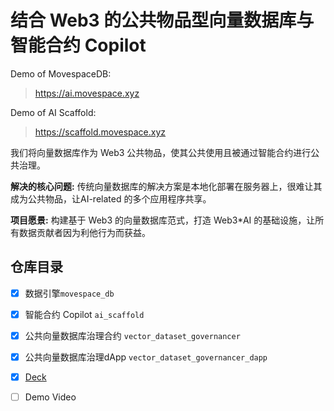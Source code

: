 # 结合 Web3 的公共物品型向量数据库与智能合约 Copilot

Demo of MovespaceDB:

> https://ai.movespace.xyz

Demo of AI Scaffold:

> https://scaffold.movespace.xyz

我们将向量数据库作为 Web3 公共物品，使其公共使用且被通过智能合约进行公共治理。

**解决的核心问题:** 传统向量数据库的解决方案是本地化部署在服务器上，很难让其成为公共物品，让AI-related 的多个应用程序共享。

**项目愿景:** 构建基于 Web3 的向量数据库范式，打造 Web3*AI 的基础设施，让所有数据贡献者因为利他行为而获益。

## 仓库目录

- [x] 数据引擎`movespace_db`

- [x] 智能合约 Copilot `ai_scaffold`

- [x] 公共向量数据库治理合约 `vector_dataset_governancer`

- [x] 公共向量数据库治理dApp `vector_dataset_governancer_dapp`

- [x] [Deck](deck.pdf)

-[ ] Demo Video
